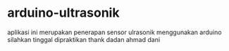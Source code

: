 # arduino-ultrasonik
aplikasi ini merupakan penerapan sensor ulrasonik menggunakan arduino
silahkan tinggal dipraktikan 
thank
dadan ahmad dani
